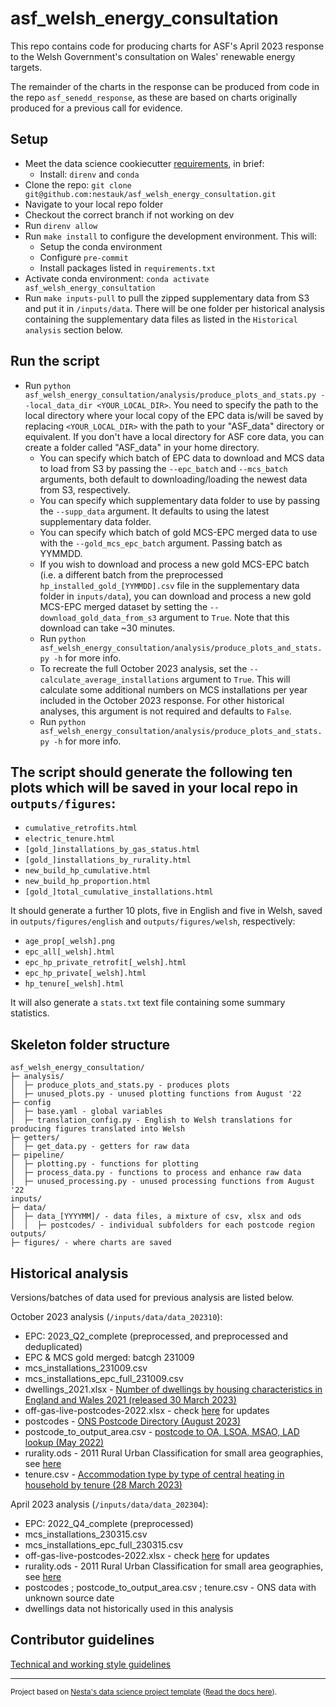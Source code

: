 # asf_welsh_energy_consultation

This repo contains code for producing charts for ASF's April 2023 response to the Welsh Government's consultation on Wales' renewable energy targets.

The remainder of the charts in the response can be produced from code in the repo `asf_senedd_response`, as these are based on charts originally produced for a previous call for evidence.

## Setup

- Meet the data science cookiecutter [requirements](http://nestauk.github.io/ds-cookiecutter/quickstart), in brief:
  - Install: `direnv` and `conda`
- Clone the repo: `git clone git@github.com:nestauk/asf_welsh_energy_consultation.git`
- Navigate to your local repo folder
- Checkout the correct branch if not working on dev
- Run `direnv allow`
- Run `make install` to configure the development environment. This will:
  - Setup the conda environment
  - Configure `pre-commit`
  - Install packages listed in `requirements.txt`
- Activate conda environment: `conda activate asf_welsh_energy_consultation`
- Run `make inputs-pull` to pull the zipped supplementary data from S3 and put it in `/inputs/data`. There will be one folder per historical analysis
  containing the supplementary data files as listed in the `Historical analysis` section below.

## Run the script

- Run `python asf_welsh_energy_consultation/analysis/produce_plots_and_stats.py --local_data_dir <YOUR_LOCAL_DIR>`. You need to specify the path to the local
  directory where your local copy of the EPC data is/will be saved by replacing `<YOUR_LOCAL_DIR>` with the path to your "ASF_data" directory or equivalent.
  If you don't have a local directory for ASF core data, you can create a folder called "ASF_data" in your home directory.
  - You can specify which batch of EPC data to download and MCS data to load from S3 by passing the `--epc_batch` and `--mcs_batch` arguments, both
    default to downloading/loading the newest data from S3, respectively.
  - You can specify which supplementary data folder to use by passing the `--supp_data` argument. It defaults to using the latest supplementary data folder.
  - You can specify which batch of gold MCS-EPC merged data to use with the `--gold_mcs_epc_batch` argument. Passing batch as YYMMDD.
  - If you wish to download and process a new gold MCS-EPC batch (i.e. a different batch from the preprocessed `hp_installed_gold_[YYMMDD].csv` file in the supplementary data folder
    in `inputs/data`), you can download and process a new gold MCS-EPC merged dataset by setting the `--download_gold_data_from_s3` argument to `True`. Note that this download can take ~30 minutes.
  - Run `python asf_welsh_energy_consultation/analysis/produce_plots_and_stats.py -h` for more info.
  - To recreate the full October 2023 analysis, set the `--calculate_average_installations` argument to `True`. This will calculate some additional numbers on MCS installations per year included in the October 2023 response. For other historical analyses, this argument is not required and defaults to `False`.
  - Run `python asf_welsh_energy_consultation/analysis/produce_plots_and_stats.py -h` for more info.

## The script should generate the following ten plots which will be saved in your local repo in `outputs/figures`:

- `cumulative_retrofits.html`
- `electric_tenure.html`
- `[gold_]installations_by_gas_status.html`
- `[gold_]installations_by_rurality.html`
- `new_build_hp_cumulative.html`
- `new_build_hp_proportion.html`
- `[gold_]total_cumulative_installations.html`

It should generate a further 10 plots, five in English and five in Welsh, saved in `outputs/figures/english` and `outputs/figures/welsh`, respectively:

- `age_prop[_welsh].png`
- `epc_all[_welsh].html`
- `epc_hp_private_retrofit[_welsh].html`
- `epc_hp_private[_welsh].html`
- `hp_tenure[_welsh].html`

It will also generate a `stats.txt` text file containing some summary statistics.

## Skeleton folder structure

```
asf_welsh_energy_consultation/
├─ analysis/
│  ├─ produce_plots_and_stats.py - produces plots
│  ├─ unused_plots.py - unused plotting functions from August '22
├─ config
│  ├─ base.yaml - global variables
│  ├─ translation_config.py - English to Welsh translations for producing figures translated into Welsh
├─ getters/
│  ├─ get_data.py - getters for raw data
├─ pipeline/
│  ├─ plotting.py - functions for plotting
│  ├─ process_data.py - functions to process and enhance raw data
│  ├─ unused_processing.py - unused processing functions from August '22
inputs/
├─ data/
│  ├─ data_[YYYYMM]/ - data files, a mixture of csv, xlsx and ods
│  │  ├─ postcodes/ - individual subfolders for each postcode region
outputs/
├─ figures/ - where charts are saved
```

## Historical analysis

Versions/batches of data used for previous analysis are listed below.

October 2023 analysis (`/inputs/data/data_202310`):

- EPC: 2023_Q2_complete (preprocessed, and preprocessed and deduplicated)
- EPC & MCS gold merged: batcgh 231009
- mcs_installations_231009.csv
- mcs_installations_epc_full_231009.csv
- dwellings_2021.xlsx - [Number of dwellings by housing characteristics in England and Wales 2021 (released 30 March 2023)](https://www.ons.gov.uk/peoplepopulationandcommunity/housing/datasets/numberofdwellingsbyhousingcharacteristicsinenglandandwales)
- off-gas-live-postcodes-2022.xlsx - check [here](https://www.xoserve.com/a-to-z/) for updates
- postcodes - [ONS Postcode Directory (August 2023)](https://geoportal.statistics.gov.uk/datasets/ons-postcode-directory-august-2023/about)
- postcode_to_output_area.csv - [postcode to OA, LSOA, MSAO, LAD lookup (May 2022)](https://geoportal.statistics.gov.uk/datasets/e7824b1475604212a2325cd373946235)
- rurality.ods - 2011 Rural Urban Classification for small area geographies, see [here](https://www.ons.gov.uk/methodology/geography/geographicalproducts/ruralurbanclassifications)
- tenure.csv - [Accommodation type by type of central heating in household by tenure (28 March 2023)](https://www.ons.gov.uk/datasets/RM003/editions/2021/versions/1)

April 2023 analysis (`/inputs/data/data_202304`):

- EPC: 2022_Q4_complete (preprocessed)
- mcs_installations_230315.csv
- mcs_installations_epc_full_230315.csv
- off-gas-live-postcodes-2022.xlsx - check [here](https://www.xoserve.com/a-to-z/) for updates
- rurality.ods - 2011 Rural Urban Classification for small area geographies, see [here](https://www.ons.gov.uk/methodology/geography/geographicalproducts/ruralurbanclassifications)
- postcodes ; postcode_to_output_area.csv ; tenure.csv - ONS data with unknown source date
- dwellings data not historically used in this analysis

## Contributor guidelines

[Technical and working style guidelines](https://github.com/nestauk/ds-cookiecutter/blob/master/GUIDELINES.md)

---

<small><p>Project based on <a target="_blank" href="https://github.com/nestauk/ds-cookiecutter">Nesta's data science project template</a>
(<a href="http://nestauk.github.io/ds-cookiecutter">Read the docs here</a>).
</small>
